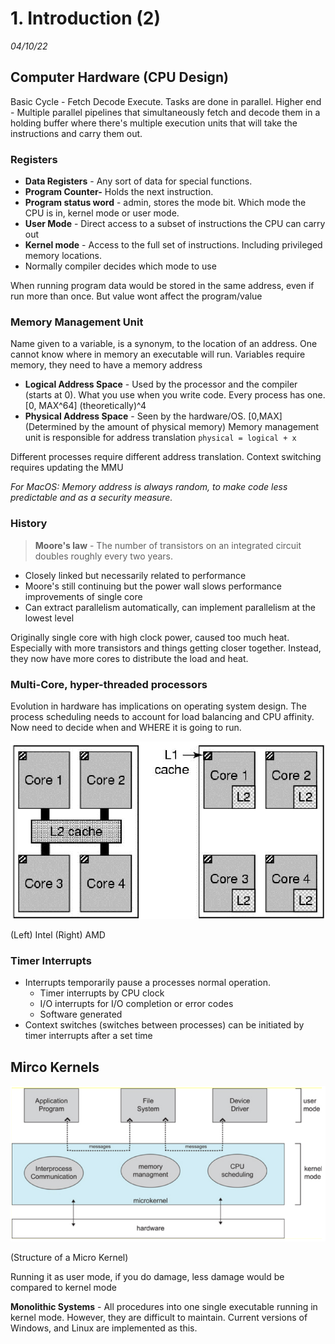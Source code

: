 # 1. Introduction (2)

_04/10/22_

## Computer Hardware (CPU Design)

Basic Cycle - Fetch Decode Execute. Tasks are done in parallel. 
Higher end - Multiple parallel pipelines that simultaneously fetch and decode them in a holding buffer where there's multiple execution units that will take the instructions and carry them out. 

### Registers

- **Data Registers** - Any sort of data for special functions. 
- **Program Counter-** Holds the next instruction.
- **Program status word**  - admin, stores the mode bit. Which mode the CPU is in, kernel mode or user mode.
- **User Mode** - Direct access to a subset of instructions the CPU can carry out
- **Kernel mode** - Access to the full set of instructions. Including privileged memory locations. 
- Normally compiler decides which mode to use

When running program data would be stored in the same address, even if run more than once. But value wont affect the program/value

### Memory Management Unit

Name given to a variable, is a synonym, to the location of an address. 
One cannot know where in memory an executable will run. Variables require memory, they need to have a memory address

- **Logical Address Space** - Used by the processor and the compiler (starts at 0). What you use when you write code. Every process has one. [0, MAX^64] (theoretically)^4
- **Physical Address Space** - Seen by the hardware/OS. [0,MAX] (Determined by the amount of physical memory)
  Memory management unit is responsible for address translation
  `physical = logical + x`

Different processes require different address translation. 
Context switching requires updating the MMU

*For MacOS: Memory address is always random, to make code less predictable and as a security measure.*

### History

> **Moore's law** - The number of transistors on an integrated circuit doubles roughly every two years. 

- Closely linked but necessarily related to performance
- Moore's still continuing but the power wall slows performance improvements of single core
- Can extract parallelism automatically, can implement parallelism at the lowest level

Originally single core with high clock power, caused too much heat. Especially with more transistors and things getting closer together. Instead, they now have more cores to distribute the load and heat. 

### Multi-Core, hyper-threaded processors

Evolution in hardware has implications on operating system design. 
The process scheduling needs to account for load balancing and CPU affinity. Now need to decide when and WHERE it is going to run. 

![../_resources/20221004224158.png](../_resources/20221004224158.png)

(Left) Intel (Right) AMD

### Timer Interrupts

- Interrupts temporarily pause a processes normal operation.
  - Timer interrupts by CPU clock
  - I/O interrupts for I/O completion or error codes
  - Software generated 
- Context switches (switches between processes) can be initiated by timer interrupts after a set time

## Mirco Kernels

![20221004134320.png](../_resources/20221004134320.png)

(Structure of a Micro Kernel)

Running it as user mode, if you do damage, less damage would be compared to kernel mode

**Monolithic Systems** - All procedures into one single executable running in kernel mode. However, they are difficult to maintain. Current versions of Windows, and Linux are implemented as this.